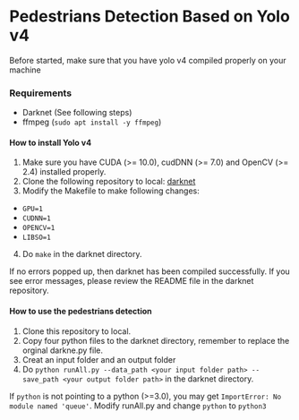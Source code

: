 # Pedestrians Detection Based on Yolo v4

Before started, make sure that you have yolo v4 compiled properly on your machine

### Requirements

* Darknet (See following steps)
* ffmpeg (`sudo apt install -y ffmpeg`)

#### How to install Yolo v4
1. Make sure you have CUDA (>= 10.0), cudDNN (>= 7.0) and OpenCV (>= 2.4) installed properly.
2. Clone the following repository to local: [darknet](https://github.com/AlexeyAB/darknet/edit/master/README.md)
3. Modify the Makefile to make following changes:
  * `GPU=1`
  * `CUDNN=1`
  * `OPENCV=1`
  * `LIBSO=1`
4. Do `make` in the darknet directory.

If no errors popped up, then darknet has been compiled successfully. If you see error messages, please review the
README file in the darknet repository.

#### How to use the pedestrians detection
1. Clone this repository to local.
2. Copy four python files to the darknet directory, remember to replace the orginal darkne.py file.
3. Creat an input folder and an output folder
4. Do `python runAll.py --data_path <your input folder path> --save_path <your output folder path>` in the darknet
  directory.

If `python` is not pointing to a python (>=3.0), you may get `ImportError: No module named 'queue'`. Modify runAll.py
and change `python` to `python3`

